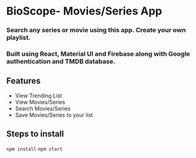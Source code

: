 # BioScope- Movies/Series App
### Search any series or movie using this app. Create your own playlist.
### Built using React, Material UI and Firebase along with Google authentication and TMDB database.

## Features
- View Trending List
- View Movies/Series
- Search Movies/Series
- Save Movies/Series to your list

## Steps to install
`npm install`
`npm start`
